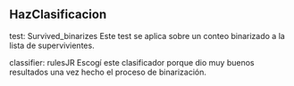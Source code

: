 ## HazClasificacion

test: Survived_binarizes
Este test se aplica sobre un conteo binarizado a la lista de supervivientes.
 
classifier: rulesJR
Escogí este clasificador porque dio muy buenos resultados una vez hecho el proceso de binarización.
